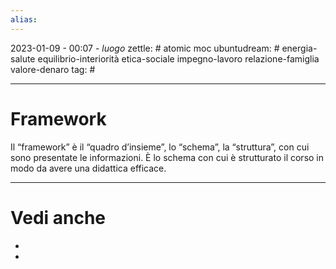 ```yaml
---
alias: 
---
```

2023-01-09 - 00:07 - *luogo*
zettle: # atomic moc
ubuntudream: # energia-salute equilibrio-interiorità etica-sociale impegno-lavoro relazione-famiglia valore-denaro 
tag: #

---
# Framework


Il “framework” è il “quadro d’insieme”, lo “schema”, la “struttura”, con cui sono presentate le informazioni. È lo schema con cui è strutturato il corso in modo da avere una didattica efficace.



---
# Vedi anche
- 
- 